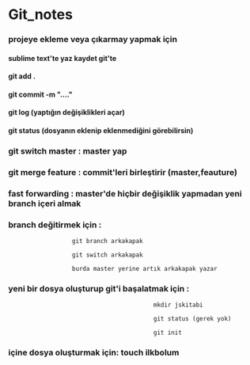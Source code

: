 # Git_notes
### projeye ekleme veya çıkarmay yapmak için
#### sublime text'te yaz kaydet git'te
#### git add .
#### git commit -m "...."
#### git log (yaptığın değişiklikleri açar)
#### git status (dosyanın eklenip eklenmediğini görebilirsin)
### git switch master : master yap
### git merge feature : commit'leri birleştirir (master,feauture)
### fast forwarding : master'de hiçbir değişiklik yapmadan yeni branch içeri almak
### branch değitirmek için :
                      git branch arkakapak

                      git switch arkakapak
                      
                      burda master yerine artık arkakapak yazar   
  ### yeni bir dosya oluşturup git'i başalatmak için :
                                             mkdir jskitabi

                                             git status (gerek yok)
                                             
                                             git init
### içine dosya oluşturmak için: touch ilkbolum

